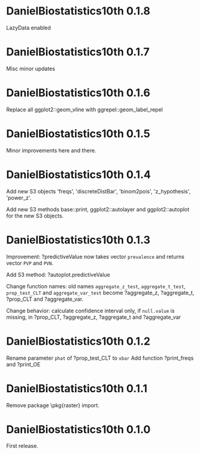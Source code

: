 # DanielBiostatistics10th 0.1.8
LazyData enabled

# DanielBiostatistics10th 0.1.7
Misc minor updates

# DanielBiostatistics10th 0.1.6
Replace all ggplot2::geom_vline with ggrepel::geom_label_repel

# DanielBiostatistics10th 0.1.5
Minor improvements here and there.

# DanielBiostatistics10th 0.1.4
Add new S3 objects 'freqs', 'discreteDistBar', 'binom2pois', 'z_hypothesis', 'power_z'.

Add new S3 methods base::print, ggplot2::autolayer and ggplot2::autoplot for the new S3 objects.

# DanielBiostatistics10th 0.1.3
Improvement: ?predictiveValue now takes vector `prevalence` and returns vector `PVP` and `PVN`.  

Add S3 method: ?autoplot.predictiveValue

Change function names: old names `aggregate_z_test`, `aggregate_t_test`, `prop_test_CLT` and `aggregate_var_test` become ?aggregate_z, ?aggregate_t, ?prop_CLT and ?aggregate_var.

Change behavior: calculate confidence interval only, if `null.value` is missing, in ?prop_CLT, ?aggregate_z, ?aggregate_t and ?aggregate_var 

# DanielBiostatistics10th 0.1.2
Rename parameter `phat` of ?prop_test_CLT to `xbar`
Add function ?print_freqs and ?print_OE

# DanielBiostatistics10th 0.1.1
Remove package \pkg{raster} import.

# DanielBiostatistics10th 0.1.0
First release.
